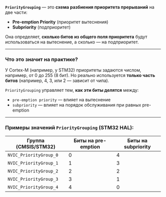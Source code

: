 **`PriorityGrouping`** — это **схема разбиения приоритета прерываний** на две части:

- **Pre-emption Priority** (приоритет вытеснения)
- **Subpriority** (подприоритет)

Она определяет, **сколько битов из общего поля приоритета** будут использоваться на вытеснение, а сколько — на подприоритет.

---

### Что это значит на практике?

У Cortex-M (например, у STM32) приоритеты задаются числом, например, от 0 до 255 (8 бит). Но реально используется **только часть битов** (например, 4, 3, или 2 — зависит от чипа).

`PriorityGrouping` управляет тем, **как эти биты делятся** между:

- `pre-emption priority` — влияет на вытеснение
- `subpriority` — влияет на порядок обслуживания при равных pre-emption

---

### Примеры значений `PriorityGrouping` (STM32 HAL):

|Группа (CMSIS/STM32)|Биты на pre-emption|Биты на subpriority|
|---|---|---|
|`NVIC_PriorityGroup_0`|0|4|
|`NVIC_PriorityGroup_1`|1|3|
|`NVIC_PriorityGroup_2`|2|2|
|`NVIC_PriorityGroup_3`|3|1|
|`NVIC_PriorityGroup_4`|4|0|